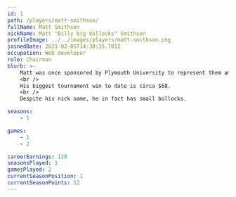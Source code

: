 ```yaml
---
id: 1
path: /players/matt-smithson/
fullName: Matt Smithson
nickName: Matt "Billy big bollocks" Smithson
profileImage: ../../images/players/matt-smithson.png
joinedDate: 2021-02-05T14:30:35.701Z
occupation: Web developer
role: Chairman
blurb: >-
    Matt was once sponsored by Plymouth University to represent them amongst 9 other elite players in the National Student Tournament, hosted by Grovesnor casino in Bristol. He did shit.
    <br />
    His biggest tournament win to date is circa $68.
    <br />
    Despite his nick name, he in fact has small bollocks.

seasons:
    - 1

games:
    - 1
    - 2

careerEarnings: 120
seasonsPlayed: 1
gamesPlayed: 2
currentSeasonPosition: 1
currentSeasonPoints: 12
---
```

